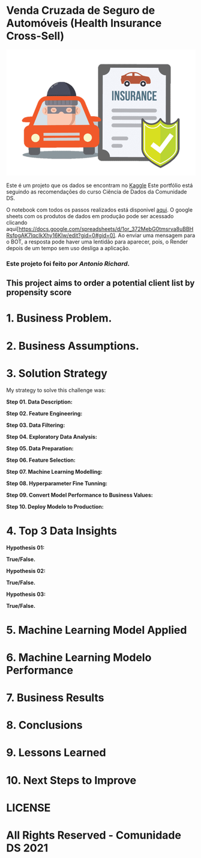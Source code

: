 # Venda Cruzada de Seguro de Automóveis (Health Insurance Cross-Sell)

![Health Insurance Cross-Sell](Concepts-to-know-before-buying-Car-Insurance-Online.png)


Este é um projeto que os dados se encontram no [Kaggle](https://www.kaggle.com/datasets/anmolkumar/health-insurance-cross-sell-prediction)
Este portfólio está seguindo as recomendações do curso Ciência de Dados da Comunidade DS.

O notebook com todos os passos realizados está disponivel [aqui](https://github.com/antonioorichard/health-insurance--cross-sell/blob/main/notebooks/PA4_END.ipynb). O google sheets com os produtos de dados em produção pode ser acessado clicando aqui[https://docs.google.com/spreadsheets/d/1or_372MebG0tmsrva8uBBHRsfpgAK7IqcIkXhy16Klw/edit?gid=0#gid=0]. Ao enviar uma mensagem para o BOT, a resposta pode haver uma lentidão para aparecer, pois, o Render depois de um tempo sem uso desliga a aplicação.

### Este projeto foi feito por *Antonio Richard*.

## This project aims to order a potential client list by propensity score


# 1. Business Problem.

# 2. Business Assumptions.

# 3. Solution Strategy

My strategy to solve this challenge was:

**Step 01. Data Description:**

**Step 02. Feature Engineering:**

**Step 03. Data Filtering:**

**Step 04. Exploratory Data Analysis:**

**Step 05. Data Preparation:**

**Step 06. Feature Selection:**

**Step 07. Machine Learning Modelling:**

**Step 08. Hyperparameter Fine Tunning:**

**Step 09. Convert Model Performance to Business Values:**

**Step 10. Deploy Modelo to Production:**

# 4. Top 3 Data Insights

**Hypothesis 01:**

**True/False.**

**Hypothesis 02:**

**True/False.**

**Hypothesis 03:**

**True/False.**

# 5. Machine Learning Model Applied

# 6. Machine Learning Modelo Performance

# 7. Business Results

# 8. Conclusions

# 9. Lessons Learned

# 10. Next Steps to Improve

# LICENSE

# All Rights Reserved - Comunidade DS 2021
